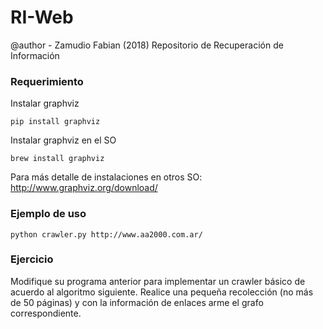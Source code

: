 # RI-Web
@author - Zamudio Fabian (2018)
Repositorio de Recuperación de Información

### Requerimiento

Instalar graphviz
```
pip install graphviz
```
Instalar graphviz en el SO
```
brew install graphviz
```

Para más detalle de instalaciones en otros SO: http://www.graphviz.org/download/

### Ejemplo de uso
```
python crawler.py http://www.aa2000.com.ar/

```

### Ejercicio
Modifique su programa anterior para implementar un crawler básico de acuerdo al algoritmo siguiente. Realice una pequeña recolección (no más de 50 páginas) y con la información de enlaces arme el grafo correspondiente.
